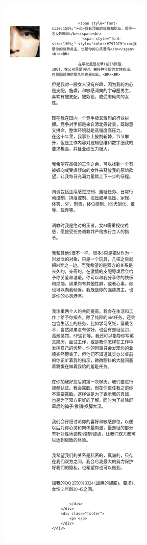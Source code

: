 <html lang="en">
<head>
<meta charset="utf-8">
<style>
    body {
        font: 14px; 
        font-family:"微软雅黑","黑体","宋体";
        margin: 0px;
    }
    .header {
        padding: 10px 20px;
        background: #ffffff; 
    }
    .header h1 {
        font-size: 24px;
    }
    .container {
        width: 90%;
        background: #ffffff; 
    }
    .nav, .section {
        float: left; 
        padding: 20px;
        min-height: 170px;
        box-sizing: border-box;
    }
    .nav {            
        width: 30%;             
        background: #ffffff;
    }
    .section {
        width: 70%;
    }
    .nav ul {
        list-style: none; 
        line-height: 24px;
        padding: 0px; 
    }
    .nav ul li a {
        color: #333;
    }    
    .clearfix:after {
        content: ".";
        display: block;
        height: 0;
        clear: both;
        visibility: hidden;
    }
    .footer {
        background: #ffffff;            
        text-align: center;
        padding: 5px;
    }
</style>
</head>
<body align="center">
    <div class="container">
        <div class="header">
        </div>
        <div class="wrapper clearfix">
            <div class="nav" align="left">
                <BR>
                &nbsp;<img src="front.png" width="350">
            </div>
            <div class="section" align="left">

                <span style="font-size:150%;"><b>我有顶级的容貌和职业，现寻一名女M网调</b></span><br>
                  <span style="font-size:130%;" style="color:#797979"><b>我是你的强势男主，也是你的心灵港湾</b></span><br><BR>
                
                在学校里是校草(前1%颜值，180)，在公司里是司树。被各种年龄的女性搭讪，在美国读研的那几年也是如此。<BR><BR>

但是我对一般女人没有兴趣，因为我的内心是支配，施虐，和敏感词向的字母圈男主，喜欢有被支配，被奴役，或受虐倾向的女性。<BR><BR>

现在我在国内一个竞争极其激烈的行业拼搏。竞争对手都是来自清北等背景，既聪慧又拼命，整体环境就是高强度高压力。<BR> 在这十年里，我事业上披荆斩棘，节节攀升，但是工作内容对逻辑思维和数字细致的要求极高，并且业绩压力极大。<BR><BR>

我希望在高强的工作之余，可以找到一个有被奴向或受虐倾向的女性来释放我的原始欲望，让我每日充满力量踏上下一步的征程。<BR><BR>

网调包括连续感觉控制、羞耻任务、日常行动控制、排泄控制、高压或半高压、家规、体罚、SP、刑责，体位控制、K9犬驯化、羞辱、玩弄等。<BR><BR>

调教时我是绝对的王者，女M需重视仪式感，愿接受任务调教并严格执行主人的指令。<BR><BR>

我和其他S很不一样。很多S只是把M作为一时发泄的对象，只是一个玩具，几把之后就把M弃之一边。而我希望的是双方的关系是长久的，亲密的，在激情的支配辱虐后会给予你关爱和温暖。你可以和我分享你的快乐和烦恼，如果你有其他性癖，或者心事，你也可以向我倾诉。我既是你的强势男主，也是你的心灵港湾。<BR><BR>

我注重两个人的共同提高。我会在生活和工作上给予你指点。除了纯粹的SM任务，还会包含生活上的任务，比如学习烹饪，穿戴艺术，当然如果没有做好，也会有羞耻惩罚，高潮惩罚，SP惩罚等。我还可以指导你写英文简历，面试工作，或是教你怎样在工作中发挥自己的优势。你的同事只会发现你的业绩突然厉害了，但他们不知道其实办公桌前的你正听着我的指示，微微颤抖的大腿间塞着跳蛋在做着我给的羞耻任务。<BR><BR>

在你加我好友后的第一次聊天，我们要进行视频认证。我会露脸，但在你信任我之前你不需要露脸。这样做是为了表示我的真诚，也是为了双方更好的了解，同时为了排除屏幕后的骗子/推销/抠脚大汉。<BR><BR>

我们会仔细讨论你的喜好和敏感部位，以便以后对你心灵和肉体最刺激，最羞耻的部分有针对性地调教/控制/施虐，让我们双方都可以达到极致的体验。<BR><BR>

我希望我们的关系是私密的，真诚的，只存在我们双方之间。我会尽我最大的努力保护好我们的隐私，也希望你也可以做到。<BR><BR>

加我的QQ 2550913324 (雄鹰的翅膀)。要求1.女性 2.年龄20-45之间。<BR><BR>
                
                
            </div>
        </div>
        <div class="footer">
            <p> </p>
        </div>
    </div>
</body>
</html>
